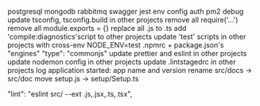 postgresql
mongodb
rabbitmq
swagger
jest
env
config
auth
pm2
debug
update tsconfig, tsconfig.build in other projects
remove all require('...')
remove all module.exports = {}
replace all .js to .ts
add 'compile:diagnostics'script to other projects
update 'test' scripts in other projects with cross-env NODE_ENV=test
.npmrc + package.json's "engines"
"type": "commonjs"
update prettier and eslint in other projects
update nodemon config in other projects
update .lintstagedrc in other projects
log application started: app name and version
rename src/docs -> src/doc
move setup.js -> setup/Setup.ts

"lint": "eslint src/ --ext .js,.jsx,.ts,.tsx",
